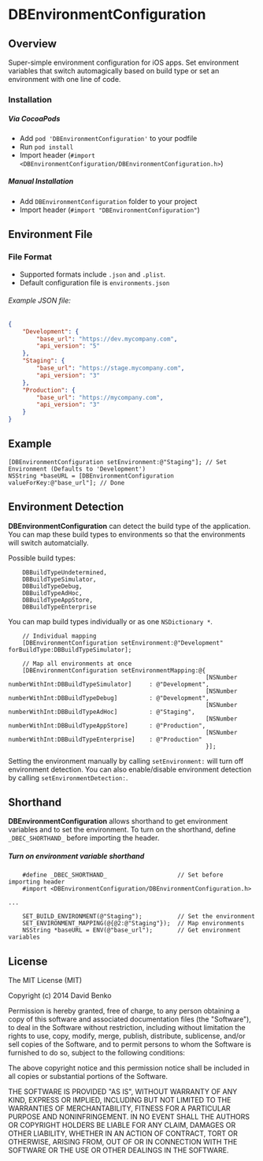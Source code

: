 DBEnvironmentConfiguration
=====================

Overview
---------

Super-simple environment configuration for iOS apps. Set environment variables that switch automagically based on build type or set an environment with one line of code.

### Installation

##### Via CocoaPods
- Add `pod 'DBEnvironmentConfiguration'` to your podfile
- Run `pod install`
- Import header (`#import <DBEnvironmentConfiguration/DBEnvironmentConfiguration.h>`)
 
##### Manual Installation
- Add `DBEnvironmentConfiguration` folder to your project
- Import header (`#import "DBEnvironmentConfiguration"`)

Environment File
---------

### File Format

- Supported formats include `.json` and `.plist`. 
- Default configuration file is `environments.json`

###### Example JSON file:
```json
{
    "Development": {
        "base_url": "https://dev.mycompany.com",
        "api_version": "5"
    },
    "Staging": {
        "base_url": "https://stage.mycompany.com",
        "api_version": "3"
    },
    "Production": {
        "base_url": "https://mycompany.com",
        "api_version": "3"
    }
}

```

Example
---------
```objc
[DBEnvironmentConfiguration setEnvironment:@"Staging"]; // Set Environment (Defaults to 'Development')
NSString *baseURL = [DBEnvironmentConfiguration valueForKey:@"base_url"]; // Done 
```

Environment Detection
---------
**DBEnvironmentConfiguration** can detect the build type of the application. You can map these build types to environments so that the environments will switch automatcially. 

Possible build types:
```objc
    DBBuildTypeUndetermined,
    DBBuildTypeSimulator,
    DBBuildTypeDebug,
    DBBuildTypeAdHoc,
    DBBuildTypeAppStore,
	DBBuildTypeEnterprise
```

You can map build types individually or as one `NSDictionary *`.
```objc
    // Individual mapping
    [DBEnvironmentConfiguration setEnvironment:@"Development" forBuildType:DBBuildTypeSimulator];
    
    // Map all environments at once
    [DBEnvironmentConfiguration setEnvironmentMapping:@{
                                                        [NSNumber numberWithInt:DBBuildTypeSimulator]     : @"Development",
                                                        [NSNumber numberWithInt:DBBuildTypeDebug]         : @"Development",
                                                        [NSNumber numberWithInt:DBBuildTypeAdHoc]         : @"Staging",
                                                        [NSNumber numberWithInt:DBBuildTypeAppStore]      : @"Production",
                                                        [NSNumber numberWithInt:DBBuildTypeEnterprise]    : @"Production"
                                                        }];
```

Setting the environment manually by calling `setEnvironment:` will turn off environment detection. You can also enable/disable environment detection by calling `setEnvironmentDetection:`. 

Shorthand
---------
**DBEnvironmentConfiguration** allows shorthand to get environment variables and to set the environment. To turn on the shorthand, define `_DBEC_SHORTHAND_` before importing the header.  

##### Turn on environment variable shorthand
```objc
    #define _DBEC_SHORTHAND_                    // Set before importing header
    #import <DBEnvironmentConfiguration/DBEnvironmentConfiguration.h> 

...

    SET_BUILD_ENVIRONMENT(@"Staging");          // Set the environment
    SET_ENVIRONMENT_MAPPING(@{@2:@"Staging"});  // Map environments
    NSString *baseURL = ENV(@"base_url");       // Get environment variables 

```

License
---------------

The MIT License (MIT)

Copyright (c) 2014 David Benko

Permission is hereby granted, free of charge, to any person obtaining a copy
of this software and associated documentation files (the "Software"), to deal
in the Software without restriction, including without limitation the rights
to use, copy, modify, merge, publish, distribute, sublicense, and/or sell
copies of the Software, and to permit persons to whom the Software is
furnished to do so, subject to the following conditions:

The above copyright notice and this permission notice shall be included in
all copies or substantial portions of the Software.

THE SOFTWARE IS PROVIDED "AS IS", WITHOUT WARRANTY OF ANY KIND, EXPRESS OR
IMPLIED, INCLUDING BUT NOT LIMITED TO THE WARRANTIES OF MERCHANTABILITY,
FITNESS FOR A PARTICULAR PURPOSE AND NONINFRINGEMENT. IN NO EVENT SHALL THE
AUTHORS OR COPYRIGHT HOLDERS BE LIABLE FOR ANY CLAIM, DAMAGES OR OTHER
LIABILITY, WHETHER IN AN ACTION OF CONTRACT, TORT OR OTHERWISE, ARISING FROM,
OUT OF OR IN CONNECTION WITH THE SOFTWARE OR THE USE OR OTHER DEALINGS IN
THE SOFTWARE.
